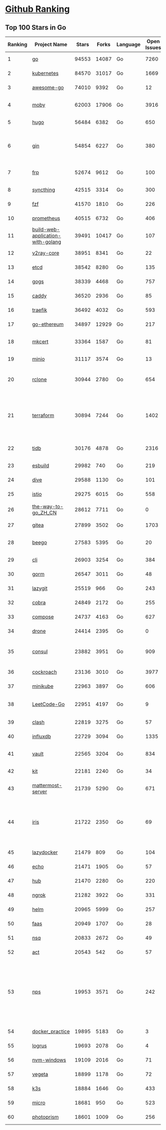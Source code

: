 [Github Ranking](../README.md)
==========

## Top 100 Stars in Go

| Ranking | Project Name | Stars | Forks | Language | Open Issues | Description | Last Commit |
| ------- | ------------ | ----- | ----- | -------- | ----------- | ----------- | ----------- |
| 1 | [go](https://github.com/golang/go) | 94553 | 14087 | Go | 7260 | The Go programming language | 2022-01-19T00:00:18Z |
| 2 | [kubernetes](https://github.com/kubernetes/kubernetes) | 84570 | 31017 | Go | 1669 | Production-Grade Container Scheduling and Management | 2022-01-19T02:59:20Z |
| 3 | [awesome-go](https://github.com/avelino/awesome-go) | 74010 | 9392 | Go | 12 | A curated list of awesome Go frameworks, libraries and software | 2022-01-18T13:02:08Z |
| 4 | [moby](https://github.com/moby/moby) | 62003 | 17906 | Go | 3916 | Moby Project - a collaborative project for the container ecosystem to assemble container-based systems | 2022-01-18T16:37:54Z |
| 5 | [hugo](https://github.com/gohugoio/hugo) | 56484 | 6382 | Go | 650 | The world’s fastest framework for building websites. | 2022-01-18T17:46:23Z |
| 6 | [gin](https://github.com/gin-gonic/gin) | 54854 | 6227 | Go | 380 | Gin is a HTTP web framework written in Go (Golang). It features a Martini-like API with much better performance -- up to 40 times faster. If you need smashing performance, get yourself some Gin. | 2022-01-18T15:58:09Z |
| 7 | [frp](https://github.com/fatedier/frp) | 52674 | 9612 | Go | 100 | A fast reverse proxy to help you expose a local server behind a NAT or firewall to the internet. | 2022-01-13T06:26:07Z |
| 8 | [syncthing](https://github.com/syncthing/syncthing) | 42515 | 3314 | Go | 300 | Open Source Continuous File Synchronization | 2022-01-18T13:26:22Z |
| 9 | [fzf](https://github.com/junegunn/fzf) | 41570 | 1810 | Go | 226 | :cherry_blossom: A command-line fuzzy finder | 2022-01-11T14:08:56Z |
| 10 | [prometheus](https://github.com/prometheus/prometheus) | 40515 | 6732 | Go | 406 | The Prometheus monitoring system and time series database. | 2022-01-18T21:36:10Z |
| 11 | [build-web-application-with-golang](https://github.com/astaxie/build-web-application-with-golang) | 39491 | 10417 | Go | 107 | A golang ebook intro how to build a web with golang | 2022-01-01T23:27:08Z |
| 12 | [v2ray-core](https://github.com/v2ray/v2ray-core) | 38951 | 8341 | Go | 22 | A platform for building proxies to bypass network restrictions. | 2022-01-13T02:22:35Z |
| 13 | [etcd](https://github.com/etcd-io/etcd) | 38542 | 8280 | Go | 135 | Distributed reliable key-value store for the most critical data of a distributed system | 2022-01-18T19:07:04Z |
| 14 | [gogs](https://github.com/gogs/gogs) | 38339 | 4468 | Go | 757 | Gogs is a painless self-hosted Git service | 2022-01-18T03:58:09Z |
| 15 | [caddy](https://github.com/caddyserver/caddy) | 36520 | 2936 | Go | 85 | Fast, multi-platform web server with automatic HTTPS | 2022-01-19T02:58:01Z |
| 16 | [traefik](https://github.com/traefik/traefik) | 36492 | 4032 | Go | 593 | The Cloud Native Application Proxy | 2022-01-18T15:54:13Z |
| 17 | [go-ethereum](https://github.com/ethereum/go-ethereum) | 34897 | 12929 | Go | 217 | Official Go implementation of the Ethereum protocol | 2022-01-19T00:54:46Z |
| 18 | [mkcert](https://github.com/FiloSottile/mkcert) | 33364 | 1587 | Go | 81 | A simple zero-config tool to make locally trusted development certificates with any names you'd like. | 2022-01-15T01:01:54Z |
| 19 | [minio](https://github.com/minio/minio) | 31117 | 3574 | Go | 13 | High Performance, Kubernetes Native Object Storage | 2022-01-19T02:51:55Z |
| 20 | [rclone](https://github.com/rclone/rclone) | 30944 | 2780 | Go | 654 | "rsync for cloud storage" - Google Drive, S3, Dropbox, Backblaze B2, One Drive, Swift, Hubic, Wasabi, Google Cloud Storage, Yandex Files | 2022-01-19T00:43:43Z |
| 21 | [terraform](https://github.com/hashicorp/terraform) | 30894 | 7244 | Go | 1402 | Terraform enables you to safely and predictably create, change, and improve infrastructure. It is an open source tool that codifies APIs into declarative configuration files that can be shared amongst team members, treated as code, edited, reviewed, and versioned. | 2022-01-18T22:25:38Z |
| 22 | [tidb](https://github.com/pingcap/tidb) | 30176 | 4878 | Go | 2316 | TiDB is an open source distributed HTAP database compatible with the MySQL protocol  | 2022-01-19T02:46:10Z |
| 23 | [esbuild](https://github.com/evanw/esbuild) | 29982 | 740 | Go | 219 | An extremely fast JavaScript and CSS bundler and minifier | 2022-01-14T18:50:35Z |
| 24 | [dive](https://github.com/wagoodman/dive) | 29588 | 1130 | Go | 101 | A tool for exploring each layer in a docker image | 2022-01-14T22:39:46Z |
| 25 | [istio](https://github.com/istio/istio) | 29275 | 6015 | Go | 558 | Connect, secure, control, and observe services. | 2022-01-19T00:28:05Z |
| 26 | [the-way-to-go_ZH_CN](https://github.com/unknwon/the-way-to-go_ZH_CN) | 28612 | 7711 | Go | 0 | 《The Way to Go》中文译本，中文正式名《Go 入门指南》 | 2022-01-18T03:48:28Z |
| 27 | [gitea](https://github.com/go-gitea/gitea) | 27899 | 3502 | Go | 1703 | Git with a cup of tea, painless self-hosted git service | 2022-01-19T01:32:37Z |
| 28 | [beego](https://github.com/beego/beego) | 27583 | 5395 | Go | 20 | beego is an open-source, high-performance web framework for the Go programming language. | 2022-01-11T06:06:43Z |
| 29 | [cli](https://github.com/cli/cli) | 26903 | 3254 | Go | 384 | GitHub’s official command line tool | 2022-01-19T03:00:15Z |
| 30 | [gorm](https://github.com/go-gorm/gorm) | 26547 | 3011 | Go | 48 | The fantastic ORM library for Golang, aims to be developer friendly | 2022-01-12T05:13:00Z |
| 31 | [lazygit](https://github.com/jesseduffield/lazygit) | 25519 | 966 | Go | 243 | simple terminal UI for git commands | 2022-01-18T13:05:54Z |
| 32 | [cobra](https://github.com/spf13/cobra) | 24849 | 2172 | Go | 255 | A Commander for modern Go CLI interactions | 2022-01-18T21:30:08Z |
| 33 | [compose](https://github.com/docker/compose) | 24737 | 4163 | Go | 627 | Define and run multi-container applications with Docker | 2022-01-18T10:21:37Z |
| 34 | [drone](https://github.com/harness/drone) | 24414 | 2395 | Go | 0 | Drone is a Container-Native, Continuous Delivery Platform | 2022-01-14T18:38:28Z |
| 35 | [consul](https://github.com/hashicorp/consul) | 23882 | 3951 | Go | 909 | Consul is a distributed, highly available, and data center aware solution to connect and configure applications across dynamic, distributed infrastructure. | 2022-01-19T01:12:39Z |
| 36 | [cockroach](https://github.com/cockroachdb/cockroach) | 23136 | 3010 | Go | 3977 | CockroachDB - the open source, cloud-native distributed SQL database. | 2022-01-19T02:30:12Z |
| 37 | [minikube](https://github.com/kubernetes/minikube) | 22963 | 3897 | Go | 606 | Run Kubernetes locally | 2022-01-19T00:33:58Z |
| 38 | [LeetCode-Go](https://github.com/halfrost/LeetCode-Go) | 22951 | 4197 | Go | 9 | ✅ Solutions to LeetCode by Go, 100% test coverage, runtime beats 100% / LeetCode 题解 | 2022-01-17T01:55:02Z |
| 39 | [clash](https://github.com/Dreamacro/clash) | 22819 | 3275 | Go | 57 | A rule-based tunnel in Go. | 2022-01-18T05:32:47Z |
| 40 | [influxdb](https://github.com/influxdata/influxdb) | 22729 | 3094 | Go | 1335 | Scalable datastore for metrics, events, and real-time analytics | 2022-01-13T22:51:16Z |
| 41 | [vault](https://github.com/hashicorp/vault) | 22565 | 3204 | Go | 834 | A tool for secrets management, encryption as a service, and privileged access management | 2022-01-19T01:24:38Z |
| 42 | [kit](https://github.com/go-kit/kit) | 22181 | 2240 | Go | 34 | A standard library for microservices. | 2022-01-11T14:59:24Z |
| 43 | [mattermost-server](https://github.com/mattermost/mattermost-server) | 21739 | 5290 | Go | 671 | Mattermost is an open source platform for secure collaboration across the entire software development lifecycle. | 2022-01-18T19:07:24Z |
| 44 | [iris](https://github.com/kataras/iris) | 21722 | 2350 | Go | 69 | The fastest HTTP/2 Go Web Framework. AWS Lambda, gRPC, MVC, Unique Router, Websockets, Sessions, Test suite, Dependency Injection and more. A true successor of expressjs and laravel \| 谢谢 https://github.com/kataras/iris/issues/1329 \| | 2022-01-08T17:54:34Z |
| 45 | [lazydocker](https://github.com/jesseduffield/lazydocker) | 21479 | 809 | Go | 104 | The lazier way to manage everything docker | 2022-01-18T18:18:31Z |
| 46 | [echo](https://github.com/labstack/echo) | 21471 | 1905 | Go | 57 | High performance, minimalist Go web framework | 2022-01-17T18:15:20Z |
| 47 | [hub](https://github.com/github/hub) | 21470 | 2280 | Go | 220 | A command-line tool that makes git easier to use with GitHub. | 2022-01-13T16:57:38Z |
| 48 | [ngrok](https://github.com/inconshreveable/ngrok) | 21282 | 3922 | Go | 331 | Introspected tunnels to localhost | 2021-12-16T15:44:31Z |
| 49 | [helm](https://github.com/helm/helm) | 20965 | 5999 | Go | 257 | The Kubernetes Package Manager | 2022-01-19T01:50:12Z |
| 50 | [faas](https://github.com/openfaas/faas) | 20949 | 1707 | Go | 28 | OpenFaaS - Serverless Functions Made Simple | 2022-01-18T16:05:23Z |
| 51 | [nsq](https://github.com/nsqio/nsq) | 20833 | 2672 | Go | 49 | A realtime distributed messaging platform | 2022-01-06T05:16:54Z |
| 52 | [act](https://github.com/nektos/act) | 20543 | 542 | Go | 57 | Run your GitHub Actions locally 🚀 | 2022-01-10T02:07:17Z |
| 53 | [nps](https://github.com/ehang-io/nps) | 19953 | 3571 | Go | 242 | 一款轻量级、高性能、功能强大的内网穿透代理服务器。支持tcp、udp、socks5、http等几乎所有流量转发，可用来访问内网网站、本地支付接口调试、ssh访问、远程桌面，内网dns解析、内网socks5代理等等……，并带有功能强大的web管理端。a lightweight, high-performance, powerful intranet penetration proxy server, with a powerful web management terminal. | 2022-01-16T08:43:08Z |
| 54 | [docker_practice](https://github.com/yeasy/docker_practice) | 19895 | 5183 | Go | 3 | Learn and understand Docker technologies, with real DevOps practice! | 2022-01-04T03:01:18Z |
| 55 | [logrus](https://github.com/sirupsen/logrus) | 19693 | 2078 | Go | 4 | Structured, pluggable logging for Go. | 2022-01-12T23:45:11Z |
| 56 | [nvm-windows](https://github.com/coreybutler/nvm-windows) | 19109 | 2016 | Go | 71 | A node.js version management utility for Windows. Ironically written in Go. | 2022-01-18T15:19:18Z |
| 57 | [vegeta](https://github.com/tsenart/vegeta) | 18899 | 1178 | Go | 72 | HTTP load testing tool and library. It's over 9000! | 2021-09-23T13:14:57Z |
| 58 | [k3s](https://github.com/k3s-io/k3s) | 18884 | 1646 | Go | 433 | Lightweight Kubernetes | 2022-01-19T01:38:55Z |
| 59 | [micro](https://github.com/zyedidia/micro) | 18681 | 950 | Go | 523 | A modern and intuitive terminal-based text editor | 2022-01-09T03:51:20Z |
| 60 | [photoprism](https://github.com/photoprism/photoprism) | 18601 | 1009 | Go | 256 | Photos App powered by Go and Google TensorFlow 🌈 ✨ | 2022-01-18T18:30:16Z |

